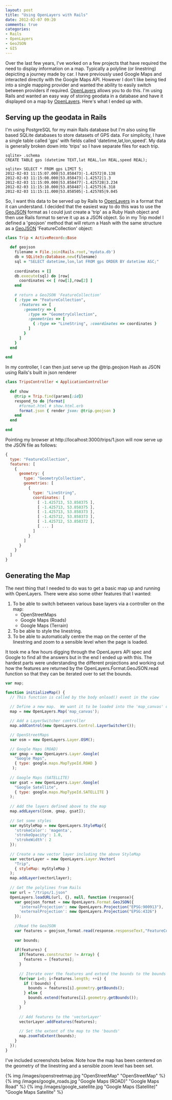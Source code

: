 ```yaml
---
layout: post
title: "Using OpenLayers with Rails"
date: 2012-02-07 09:20
comments: true
categories: 
- Rails
- OpenLayers
- GeoJSON
- GIS
---
```

Over the last few years, I've worked on a few projects that have required the need to display information on a map.  Typically a polyline (or linestring) depicting a journey made by car.  I have previously used Google Maps and interacted directly with the Google Maps API.  However I don't like being tied into a single mapping provider and wanted the ability to easily switch between providers if required.  [OpenLayers](http://openlayers.org) allows you to do this.  I'm using Rails and wanted an easy way of storing geodata in a database and have it displayed on a map by [OpenLayers](http://openlayers.org).  Here's what I ended up with.
<!-- More -->
## Serving up the geodata in Rails
I'm using PostgreSQL for my main Rails database but I'm also using file based SQLite databases to store datasets of GPS data.  For simplicity, I have a single table called 'gps' with fields called 'datetime,lat,lon,speed'.  My data is generally broken down into 'trips' so I have separate files for each trip.

```
sqlite> .schema
CREATE TABLE gps (datetime TEXT,lat REAL,lon REAL,speed REAL);

sqlite> SELECT * FROM gps LIMIT 5;
2012-02-03 11:15:07.000|53.858473|-1.42572|0.138
2012-02-03 11:15:08.000|53.858473|-1.42572|1.3
2012-02-03 11:15:09.000|53.858477|-1.425728|3.234
2012-02-03 11:15:10.000|53.858487|-1.42575|6.318
2012-02-03 11:15:11.000|53.858505|-1.425785|9.045
```

So, I want this data to be served up by Rails to [OpenLayers](http://openlayers.org) in a format that it can understand.  I decided that the easiest way to do this was to use the [GeoJSON](http://geojson.org) format as I could just create a 'trip' as a Ruby Hash object and then use Rails format to serve it up as a JSON object. So in my Trip model I defined a 'geojson' method that will return a Hash with the same structure as a [GeoJSON](http://geojson.org) 'FeatureCollection' object:

``` ruby trip.rb
class Trip < ActiveRecord::Base

  def geojson
    filename = File.join(Rails.root,'mydata.db')
    db = SQLite3::Database.new(filename)
    sql = "SELECT datetime,lon,lat FROM gps ORDER BY datetime ASC;"
    
    coordinates = []
    db.execute(sql) do |row|
      coordinates << [ row[1],row[2] ]
    end
    
    # return a GeoJSON 'FeatureCollection' 
    { :type => "FeatureCollection",
      :features => [
        :geometry => {
          :type => "GeometryCollection",
          :geometries => [
            { :type => "LineString", :coordinates => coordinates }
          ]
        }
      ]
    } 
  end
  
end
```

In my controller, I can then just serve up the @trip.geojson Hash as JSON using Rails's built in json renderer

``` ruby trips_controller.rb
class TripsController < ApplicationController
  
  def show
    @trip = Trip.find(params[:id])
    respond_to do |format|
      #format.html # show.html.erb
      format.json { render json: @trip.geojson }
    end
  end
  
end
```

Pointing my browser at http://localhost:3000/trips/1.json will now serve up the JSON file as follows:

``` javascript http://localhost:3000/trips/1.json
{
  type: "FeatureCollection",
  features: [
    {
      geometry: {
        type: "GeometryCollection",
        geometries: [
          {
            type: "LineString",
            coordinates: [
              [ -1.425713, 53.858375 ],
              [ -1.425713, 53.858375 ],
              [ -1.425713, 53.858373 ],
              [ -1.425712, 53.858373 ],
              [ -1.425712, 53.858372 ],
              [ ... ]
            ]
          }
        ]
      }
    }
  ]
}
```
## Generating the Map

The next thing that I needed to do was to get a basic map up and running with OpenLayers.  There were also some other features that I wanted:

1. To be able to switch between various base layers via a controller on the map:
    * OpenStreetMaps
    * Google Maps (Roads)
    * Google Maps (Terrain)
2. To be able to style the linestring.
3. To be able to automatically centre the map on the center of the linestring and zoom to a sensible level when the page is loaded.

It took me a few hours digging through the OpenLayers API spec and Google to find all the answers but in the end I ended up with this.  The hardest parts were understanding the different projections and working out how the features are returned by the OpenLayers.Format.GeoJSON.read function so that they can be iterated over to set the bounds.

``` javascript openlayers.js
var map;

function initializeMap() {
  // This function is called by the body onload() event in the view
  
  // Define a new map.  We want it to be loaded into the 'map_canvas' div in the view
  map = new OpenLayers.Map('map_canvas');

  // Add a LayerSwitcher controller
  map.addControl(new OpenLayers.Control.LayerSwitcher());

  // OpenStreetMaps
  var osm = new OpenLayers.Layer.OSM();

  // Google Maps (ROAD)
  var gmap = new OpenLayers.Layer.Google(
    "Google Maps",
    { type: google.maps.MapTypeId.ROAD }
   );
  
  // Google Maps (SATELLITE)
  var gsat = new OpenLayers.Layer.Google(
    "Google Satellite",
    { type: google.maps.MapTypeId.SATELLITE }
  );
  
  // Add the layers defined above to the map  
  map.addLayers([osm, gmap, gsat]);
   
  // Set some styles 
  var myStyleMap = new OpenLayers.StyleMap({
    'strokeColor': 'magenta',
    'strokeOpacity': 1.0,
    'strokeWidth': 2
  });
  
  // Create a new vector layer including the above StyleMap
  var vectorLayer = new OpenLayers.Layer.Vector(
    "Trip",
    { styleMap: myStyleMap }
  );     
  map.addLayer(vectorLlayer);
       
  // Get the polylines from Rails
  var url = "/trips/1.json"
  OpenLayers.loadURL(url, {}, null, function (response){
    var geojson_format = new OpenLayers.Format.GeoJSON({
      'internalProjection': new OpenLayers.Projection("EPSG:900913"),
      'externalProjection': new OpenLayers.Projection("EPSG:4326")
    });
    
    //Read the GeoJSON
    var features = geojson_format.read(response.responseText,"FeatureCollection");
    
    var bounds;
   
    if(features) {
      if(features.constructor != Array) {
        features = [features];
      }
      
      // Iterate over the features and extend the bounds to the bounds of the geometries
      for(var i=0; i<features.length; ++i) {
        if (!bounds) {
          bounds = features[i].geometry.getBounds();
        } else {
          bounds.extend(features[i].geometry.getBounds());
        }
      }
      
      // Add features to the 'vectorLayer'
      vectorLayer.addFeatures(features);
      
      // Set the extent of the map to the 'bounds'
      map.zoomToExtent(bounds);
    }  
  });
}
```

I've included screenshots below.  Note how the map has been centered on the geometry of the linestring and a sensible zoom level has been set.

{% img /images/openstreetmap.jpg "OpenStreetMap" "OpenStreetMap" %}
{% img /images/google_roads.jpg "Google Maps (ROAD)" "Google Maps Road" %}
{% img /images/google_satellite.jpg "Google Maps (Satellite)" "Google Maps Satellite" %}


